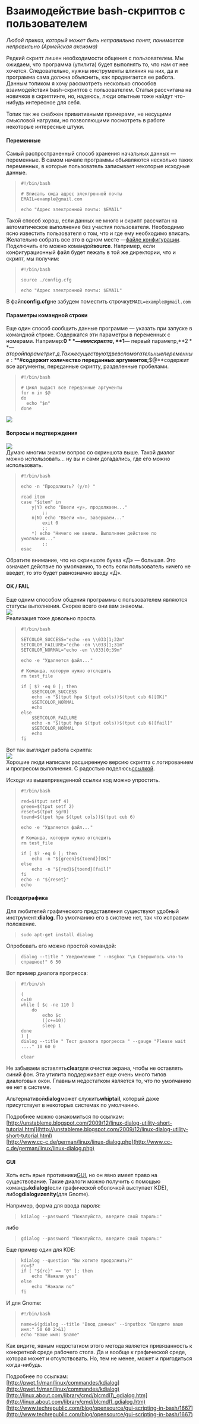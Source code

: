# Взаимодействие bash-скриптов с пользователем

_Любой приказ, который может быть неправильно понят, понимается неправильно (Армейская аксиома)_

Редкий скрипт лишен необходимости общения с пользователем. Мы ожидаем, что программа (утилита) будет выполнять то, что нам от нее хочется. Следовательно, нужны инструменты влияния на них, да и программа сама должна объяснить, как продвигается ее работа.  
Данным топиком я хочу рассмотреть несколько способов взаимодействия bash-скриптов с пользователем. Статья рассчитана на новичков в скриптинге, но, надеюсь, люди опытные тоже найдут что-нибудь интересное для себя.  
  
Топик так же снабжен примитивными примерами, не несущими смысловой нагрузки, но позволяющими посмотреть в работе некоторые интересные штуки.  
  

#### Переменные

  
Самый распространенный способ хранения начальных данных — переменные. В самом начале программы объявляются несколько таких переменных, в которые пользователь записывает некоторые исходные данные.  

> ```
> #!/bin/bash
> 
> # Вписать сюда адрес электронной почты
> EMAIL=example@gmail.com
> 
> echo "Адрес электронной почты: $EMAIL"
> 
> ```

  
Такой способ хорош, если данных не много и скрипт рассчитан на автоматическое выполнение без участия пользователя. Необходимо ясно известить пользователя о том, что и где ему необходимо вписать. Желательно собрать все это в одном месте —[файле конфигурации](http://ru.wikipedia.org/wiki/%D0%A4%D0%B0%D0%B9%D0%BB_%D0%BA%D0%BE%D0%BD%D1%84%D0%B8%D0%B3%D1%83%D1%80%D0%B0%D1%86%D0%B8%D0%B8 "Wikipedia"). Подключить его можно командой**source**. Например, если конфигурационный файл будет лежать в той же директории, что и скрипт, мы получим:  

> ```
> #!/bin/bash
> 
> source ./config.cfg
> 
> echo "Адрес электронной почты: $EMAIL"
> 
> ```

  
В файл**config.cfg**не забудем поместить строчку`EMAIL=example@gmail.com`  
  

#### Параметры командной строки

  
Еще один способ сообщить данные программе — указать при запуске в командной строке. Содержатся эти параметры в переменных с номерами. Например:**$0**— имя скрипта,**$1**— первый параметр,**$2**— второй параметр и т. д. Также существуют две вспомогательные переменные:**$#**содержит количество переданных аргументов;**$@**содержит все аргументы, переданные скрипту, разделенные пробелами.  
  

> ```
> #!/bin/bash
> 
> # Цикл выдаст все переданные аргументы
> for n in $@
> do
>   echo "$n"
> done
> 
> ```

  
![](/images/85f83479efd2aaeeb9f055bc137b569a.png)  
  

#### Вопросы и подтверждения

  
![](/images/1a65d7b9e13017db7d5ff1b65a66d3c3.png)  
Думаю многим знаком вопрос со скриншота выше. Такой диалог можно использовать… ну вы и сами догадались, где его можно использовать.  

> ```
> #!/bin/bash
> 
> echo -n "Продолжить? (y/n) "
> 
> read item
> case "$item" in
>     y|Y) echo "Ввели «y», продолжаем..."
>         ;;
>     n|N) echo "Ввели «n», завершаем..."
>         exit 0
>         ;;
>     *) echo "Ничего не ввели. Выполняем действие по умолчанию..."
>         ;;
> esac
> 
> ```

  
Обратите внимание, что на скриншоте буква «Д» — большая. Это означает действие по умолчанию, то есть если пользователь ничего не введет, то это будет равнозначно вводу «Д».  
  

#### OK / FAIL

  
Еще одним способом общения программы с пользователем являются статусы выполнения. Скорее всего они вам знакомы.  
![](/images/d73782ba9ebb1d1e67091473bb6ab3e1.png)  
Реализация тоже довольно проста.  

> ```
> #!/bin/bash
> 
> SETCOLOR_SUCCESS="echo -en \\033[1;32m"
> SETCOLOR_FAILURE="echo -en \\033[1;31m"
> SETCOLOR_NORMAL="echo -en \\033[0;39m"
> 
> echo -e "Удаляется файл..."
> 
> # Команда, которую нужно отследить
> rm test_file
> 
> if [ $? -eq 0 ]; then
>     $SETCOLOR_SUCCESS
>     echo -n "$(tput hpa $(tput cols))$(tput cub 6)[OK]"
>     $SETCOLOR_NORMAL
>     echo
> else
>     $SETCOLOR_FAILURE
>     echo -n "$(tput hpa $(tput cols))$(tput cub 6)[fail]"
>     $SETCOLOR_NORMAL
>     echo
> fi
> 
> ```

  
Вот так выглядит работа скрипта:  
![](/images/a2a13e994195007f3b9db96d48b32944.png)  
Хорошие люди написали расширенную версию скрипта с логированием и прогресом выполнения. С радостью поделюсь[ссылкой](http://linsovet.com/howto-bash-script-status).  
  
Исходя из вышеприведенной ссылки код можно упростить.  

> ```
> #!/bin/bash
> 
> red=$(tput setf 4)
> green=$(tput setf 2)
> reset=$(tput sgr0)
> toend=$(tput hpa $(tput cols))$(tput cub 6)
> 
> echo -e "Удаляется файл..."
> 
> # Команда, которую нужно отследить
> rm test_file
> 
> if [ $? -eq 0 ]; then
>     echo -n "${green}${toend}[OK]"
> else
>     echo -n "${red}${toend}[fail]"
> fi
> echo -n "${reset}"
> echo
> 
> ```

  
  

#### Псевдографика

  
Для любителей графического представления существуют удобный инструмент:**dialog**. По умолчанию его в системе нет, так что исправим положение.  

> ```
> sudo apt-get install dialog
> 
> ```

  
Опробовать его можно простой командой:  

> ```
> dialog --title " Уведомление " --msgbox "\n Свершилось что-то страшное!" 6 50
> 
> ```

  
Вот пример диалога прогресса:  

> ```
> #!/bin/sh
> 
> (
> c=10
> while [ $c -ne 110 ]
>     do
>         echo $c
>         ((c+=10))
>         sleep 1
> done
> ) |
> dialog --title " Тест диалога прогресса " --gauge "Please wait ...." 10 60 0
> 
> clear
> 
> ```

  
Не забываем вставлять**clear**для очистки экрана, чтобы не оставлять синий фон. Эта утилита поддерживает еще очень много типов диалоговых окон. Главным недостатком является то, что по умолчанию ее нет в системе.  
  
Альтернативой**dialog**может служить**whiptail**, который даже присутствует в некоторых системах по умолчанию.  
  
Подробнее можно ознакомиться по ссылкам:  
[http://unstableme.blogspot.com/2009/12/linux-dialog-utility-short-tutorial.html](http://unstableme.blogspot.com/2009/12/linux-dialog-utility-short-tutorial.html)  
[http://www.cc-c.de/german/linux/linux-dialog.php](http://www.cc-c.de/german/linux/linux-dialog.php)  
  

#### GUI

  
Хоть есть ярые противники[GUI](http://ru.wikipedia.org/wiki/GUI "графический интерфейс пользователя"), но он явно имеет право на существование. Такие диалоги можно получить с помощью команды**kdialog**(если графической оболочкой выступает KDE), либо**gdialog**и**zenity**(для Gnome).  
  
Например, форма для ввода пароля:  

> ```
> kdialog --password "Пожалуйста, введите свой пароль:"
> 
> ```

  
либо  

> ```
> gdialog --password "Пожалуйста, введите свой пароль:"
> 
> ```

  
Еще пример один для KDE:  

> ```
> kdialog --question "Вы хотите продолжить?"
> rc=$?
> if [ "${rc}" == "0" ]; then
>     echo "Нажали yes"
> else
>     echo "Нажали no"
> fi
> 
> ```

  
И для Gnome:  

> ```
> #!/bin/bash
> 
> name=$(gdialog --title "Ввод данных" --inputbox "Введите ваше имя:" 50 60 2>&1)
> echo "Ваше имя: $name"
> 
> ```

  
Как видите, явным недостатком этого метода является привязанность к конкретной среде рабочего стола. Да и вообще к графической среде, которая может и отсутствовать. Но, тем не менее, может и пригодиться когда-нибудь.  
  
Подробнее по ссылкам:  
[http://pwet.fr/man/linux/commandes/kdialog](http://pwet.fr/man/linux/commandes/kdialog)  
[http://linux.about.com/library/cmd/blcmdl1\_gdialog.htm](http://linux.about.com/library/cmd/blcmdl1_gdialog.htm)  
[http://www.techrepublic.com/blog/opensource/gui-scripting-in-bash/1667](http://www.techrepublic.com/blog/opensource/gui-scripting-in-bash/1667)
